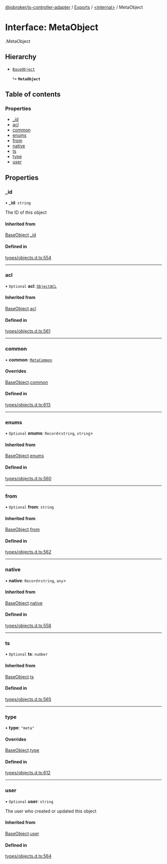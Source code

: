 [@iobroker/js-controller-adapter](../README.md) / [Exports](../modules.md) / [<internal\>](../modules/internal_.md) / MetaObject

# Interface: MetaObject

[<internal>](../modules/internal_.md).MetaObject

## Hierarchy

- [`BaseObject`](internal_.BaseObject.md)

  ↳ **`MetaObject`**

## Table of contents

### Properties

- [\_id](internal_.MetaObject.md#_id)
- [acl](internal_.MetaObject.md#acl)
- [common](internal_.MetaObject.md#common)
- [enums](internal_.MetaObject.md#enums)
- [from](internal_.MetaObject.md#from)
- [native](internal_.MetaObject.md#native)
- [ts](internal_.MetaObject.md#ts)
- [type](internal_.MetaObject.md#type)
- [user](internal_.MetaObject.md#user)

## Properties

### \_id

• **\_id**: `string`

The ID of this object

#### Inherited from

[BaseObject](internal_.BaseObject.md).[_id](internal_.BaseObject.md#_id)

#### Defined in

[types/objects.d.ts:554](https://github.com/ioBroker/ioBroker.js-controller/blob/9c08dda8/packages/types/objects.d.ts#L554)

___

### acl

• `Optional` **acl**: [`ObjectACL`](internal_.ObjectACL.md)

#### Inherited from

[BaseObject](internal_.BaseObject.md).[acl](internal_.BaseObject.md#acl)

#### Defined in

[types/objects.d.ts:561](https://github.com/ioBroker/ioBroker.js-controller/blob/9c08dda8/packages/types/objects.d.ts#L561)

___

### common

• **common**: [`MetaCommon`](internal_.MetaCommon.md)

#### Overrides

[BaseObject](internal_.BaseObject.md).[common](internal_.BaseObject.md#common)

#### Defined in

[types/objects.d.ts:613](https://github.com/ioBroker/ioBroker.js-controller/blob/9c08dda8/packages/types/objects.d.ts#L613)

___

### enums

• `Optional` **enums**: `Record`<`string`, `string`\>

#### Inherited from

[BaseObject](internal_.BaseObject.md).[enums](internal_.BaseObject.md#enums)

#### Defined in

[types/objects.d.ts:560](https://github.com/ioBroker/ioBroker.js-controller/blob/9c08dda8/packages/types/objects.d.ts#L560)

___

### from

• `Optional` **from**: `string`

#### Inherited from

[BaseObject](internal_.BaseObject.md).[from](internal_.BaseObject.md#from)

#### Defined in

[types/objects.d.ts:562](https://github.com/ioBroker/ioBroker.js-controller/blob/9c08dda8/packages/types/objects.d.ts#L562)

___

### native

• **native**: `Record`<`string`, `any`\>

#### Inherited from

[BaseObject](internal_.BaseObject.md).[native](internal_.BaseObject.md#native)

#### Defined in

[types/objects.d.ts:558](https://github.com/ioBroker/ioBroker.js-controller/blob/9c08dda8/packages/types/objects.d.ts#L558)

___

### ts

• `Optional` **ts**: `number`

#### Inherited from

[BaseObject](internal_.BaseObject.md).[ts](internal_.BaseObject.md#ts)

#### Defined in

[types/objects.d.ts:565](https://github.com/ioBroker/ioBroker.js-controller/blob/9c08dda8/packages/types/objects.d.ts#L565)

___

### type

• **type**: ``"meta"``

#### Overrides

[BaseObject](internal_.BaseObject.md).[type](internal_.BaseObject.md#type)

#### Defined in

[types/objects.d.ts:612](https://github.com/ioBroker/ioBroker.js-controller/blob/9c08dda8/packages/types/objects.d.ts#L612)

___

### user

• `Optional` **user**: `string`

The user who created or updated this object

#### Inherited from

[BaseObject](internal_.BaseObject.md).[user](internal_.BaseObject.md#user)

#### Defined in

[types/objects.d.ts:564](https://github.com/ioBroker/ioBroker.js-controller/blob/9c08dda8/packages/types/objects.d.ts#L564)
